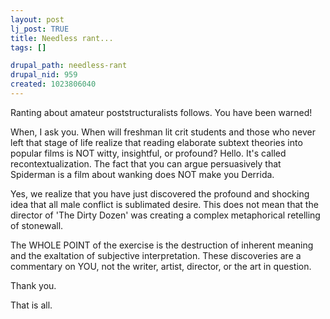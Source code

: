 ```yaml
--- 
layout: post
lj_post: TRUE
title: Needless rant...
tags: []

drupal_path: needless-rant
drupal_nid: 959
created: 1023806040
---
```

Ranting about amateur poststructuralists follows. You have been warned!

<!--break-->

When, I ask you. When will freshman lit crit students and those who never left that stage of life realize that reading elaborate subtext theories into popular films is NOT witty, insightful, or profound? Hello. It's called recontextualization. The fact that you can argue persuasively that Spiderman is a film about wanking does NOT make you Derrida.

Yes, we realize that you have just discovered the profound and shocking idea that all male conflict is sublimated desire. This does not mean that the director of 'The Dirty Dozen' was creating a complex metaphorical retelling of stonewall.

The WHOLE POINT of the exercise is the destruction of inherent meaning and the exaltation of subjective interpretation. These discoveries are a commentary on YOU, not the writer, artist, director, or the art in question.

Thank you.

That is all.
